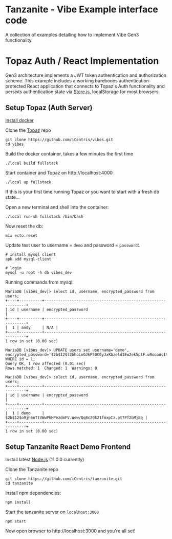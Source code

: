 # Tanzanite - Vibe Example interface code

A collection of examples detailing how to implement Vibe Gen3 functionality.

# Topaz Auth / React Implementation

Gen3 architecture implements a JWT token authentication and authorization scheme.  This example includes a working barebones authentication-protected React application that connects to Topaz's Auth functionality and persists authentication state via [Store.js](https://github.com/marcuswestin/store.js/), localStorage for most browsers.


## Setup Topaz (Auth Server)

  [Install docker](https://www.docker.com/get-started)

Clone the [Topaz](https://github.com/iCentris/vibes) repo 


    git clone https://github.com/iCentris/vibes.git
    cd vibes 

Build the docker container, takes a few minutes the first time

    ./local build fullstack

Start container and Topaz on http://localhost:4000

    ./local up fullstack

If this is your first time running Topaz or you want to start with a fresh db state...

Open a new terminal and shell into the container:
   
    ./local run-sh fullstack /bin/bash

Now reset the db:

    mix ecto.reset
  
Update test user to username = `demo` and password = `password1`
    
    # install mysql client
    apk add mysql-client

    # login 
    mysql -u root -h db vibes_dev

Running commands from mysql:

    MariaDB [vibes_dev]> select id, username, encrypted_password from users;
    +----+----------+--------------------------------------------------------------+
    | id | username | encrypted_password                                           |
    +----+----------+--------------------------------------------------------------+
    |  1 | andy     | N/A |
    +----+----------+--------------------------------------------------------------+
    1 row in set (0.00 sec)

    MariaDB [vibes_dev]> UPDATE users set username='demo', encrypted_password='$2b$12$l2bhoLnGJkP50C0yJxKAzeld1Ew2ek5ptF.w9ooaAsItFHt3FN4ni' WHERE id = 1;
    Query OK, 1 row affected (0.01 sec)
    Rows matched: 1  Changed: 1  Warnings: 0

    MariaDB [vibes_dev]> select id, username, encrypted_password from users;
    +----+----------+--------------------------------------------------------------+
    | id | username | encrypted_password                                           |
    +----+----------+--------------------------------------------------------------+
    |  1 | demo     | $2b$12$o9jh6nTtVWwPkHPezdmFV.Wew/Qq8cZ0k21fmxpIz.pt7Pf2bMj8q |
    +----+----------+--------------------------------------------------------------+
    1 row in set (0.00 sec)


## Setup Tanzanite React Demo Frontend

Install latest [Node.js](https://nodejs.org/en/) (11.0.0 currently)

Clone the Tanzanite repo

    git clone https://github.com/iCentris/tanzanite.git
    cd tanzanite

Install npm dependencies:

    npm install

Start the tanzanite server on `localhost:3000`

    npm start

Now open browser to http://localhost:3000 and you're all set!